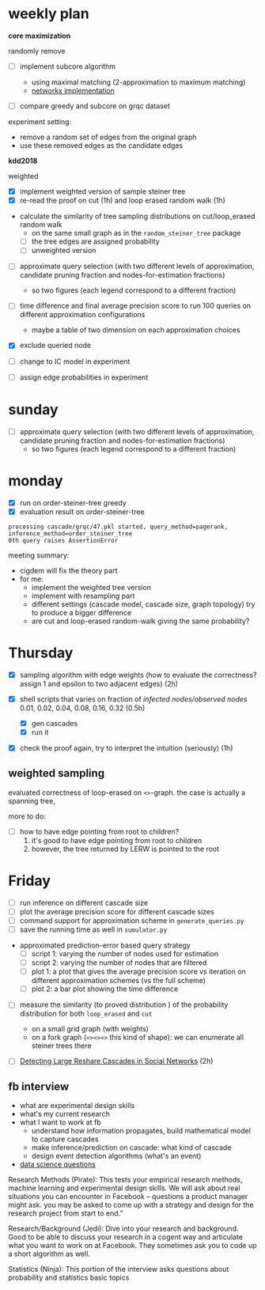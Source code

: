 # weekly plan

**core maximization**

randomly remove 

- [ ] implement subcore algorithm
  - using maximal matching (2-approximation to maximum matching)
  - [networkx implementation](https://networkx.github.io/documentation/networkx-1.10/reference/generated/networkx.algorithms.matching.maximal_matching.html#networkx.algorithms.matching.maximal_matching)

- [ ] compare greedy and subcore on grqc dataset


experiment setting:

- remove a random set of edges from the original graph
- use these removed edges as the candidate edges

**kdd2018**

weighted 

- [X] implement weighted version of sample steiner tree
- [X] re-read the proof on cut (1h) and loop erased random walk (1h)
- calculate the similarity of tree sampling distributions on cut/loop_erased random walk
  - on the same small graph as in the `random_steiner_tree` package
  - [ ] the tree edges are assigned probability
  - [ ] unweighted version

- [ ] approximate query selection (with two different levels of approximation, candidate pruning fraction and nodes-for-estimation fractions)
  - so two figures (each legend correspond to a different fraction)
- [ ] time difference and final average precision score to run 100 queries on different approximation configurations
  - maybe a table of two dimension on each approximation choices

- [X] exclude queried node
- [ ] change to IC model in experiment
- [ ] assign edge probabilities in experiment

# sunday

- [ ] approximate query selection (with two different levels of approximation, candidate pruning fraction and nodes-for-estimation fractions)
  - so two figures (each legend correspond to a different fraction)


# monday

- [X] run on order-steiner-tree greedy
- [X] evaluation result on order-steiner-tree

```
processing cascade/grqc/47.pkl started, query_method=pagerank, inference_method=order_steiner_tree
0th query raises AssertionError
```

meeting summary:

- cigdem will fix the theory part
- for me:
  - implement the weighted tree version
  - implement with resampling part
  - different settings (cascade model, cascade size, graph topology) try to produce a bigger difference
  - are cut and loop-erased random-walk giving the same probability?
  

# Thursday

- [X] sampling algorithm with edge weights (how to evaluate the correctness? assign 1 and epsilon to two adjacent edges) (2h)
- [X] shell scripts that varies on fraction of *infected nodes/observed nodes* 0.01, 0.02, 0.04, 0.08, 0.16, 0.32 (0.5h)
  - [X] gen cascades
  - [X] run it 

- [X] check the proof again, try to interpret the intuition (seriously)   (1h)



## weighted sampling

evaluated correctness of loop-erased on `<>`-graph. the case is actually a spanning tree, 

more to do:

- [ ] how to have edge pointing from root to children?
  1. it's good to have edge pointing from root to children
  2. however, the tree returned by LERW is pointed to the root



# Friday

- [ ] run inference on different cascade size
- [ ] plot the average precision score for different cascade sizes
- [ ] command support for approximation scheme in `generate_queries.py`
- [ ] save the running time as well in `sumulator.py`
- approximated prediction-error based query strategy
  - [ ] script 1: varying the number of nodes used for estimation
  - [ ] script 2: varying the number of nodes that are filtered 
  - [ ] plot 1: a plot that gives the average precision score vs iteration on different approximation schemes (vs the full scheme)
  - [ ] plot 2: a bar plot showing the time difference
- [ ] measure the similarity (to proved distribution ) of the probability distribution for both `loop_erased` and `cut`
  - on a small grid graph (with weights)
  - on a fork graph (`<><><>` this kind of shape): we can enumerate all steiner trees there
- [ ] [Detecting Large Reshare Cascades in Social Networks](https://research.fb.com/wp-content/uploads/2017/04/sansnet-www17.pdf) (2h)


## fb interview
 
- what are experimental design skills
- what's my current research
- what I want to work at fb
  - understand how information propagates, build mathematical model to capture cascades
  - make inference/prediction on cascade: what kind of cascade
  - design event detection algorithms (what's an event)
- [data science questions](https://www.glassdoor.com/Interview/Facebook-Data-Scientist-Interview-Questions-EI_IE40772.0,8_KO9,23.htm)

Research Methods (Pirate): This tests your empirical research methods, machine learning and experimental design skills. We will ask about real situations you can encounter in Facebook – questions a product manager might ask. you may be asked to come up with a strategy and design for the research project from start to end.”
 
Research/Background (Jedi): Dive into your research and background. Good to be able to discuss your research in a cogent way and articulate what you want to work on at Facebook. They sometimes ask you to code up a short algorithm as well.

Statistics (Ninja): This portion of the interview asks questions about probability and statistics basic topics


